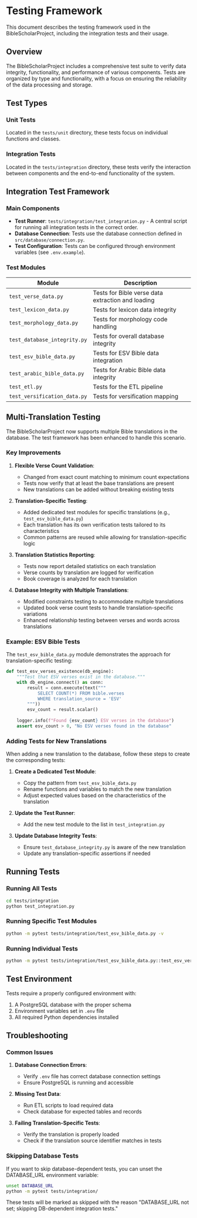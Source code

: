 # Testing Framework

This document describes the testing framework used in the BibleScholarProject, including the integration tests and their usage.

## Overview

The BibleScholarProject includes a comprehensive test suite to verify data integrity, functionality, and performance of various components. Tests are organized by type and functionality, with a focus on ensuring the reliability of the data processing and storage.

## Test Types

### Unit Tests

Located in the `tests/unit` directory, these tests focus on individual functions and classes.

### Integration Tests

Located in the `tests/integration` directory, these tests verify the interaction between components and the end-to-end functionality of the system.

## Integration Test Framework

### Main Components

- **Test Runner**: `tests/integration/test_integration.py` - A central script for running all integration tests in the correct order.
- **Database Connection**: Tests use the database connection defined in `src/database/connection.py`.
- **Test Configuration**: Tests can be configured through environment variables (see `.env.example`).

### Test Modules

| Module | Description |
|--------|-------------|
| `test_verse_data.py` | Tests for Bible verse data extraction and loading |
| `test_lexicon_data.py` | Tests for lexicon data integrity |
| `test_morphology_data.py` | Tests for morphology code handling |
| `test_database_integrity.py` | Tests for overall database integrity |
| `test_esv_bible_data.py` | Tests for ESV Bible data integration |
| `test_arabic_bible_data.py` | Tests for Arabic Bible data integrity |
| `test_etl.py` | Tests for the ETL pipeline |
| `test_versification_data.py` | Tests for versification mapping |

## Multi-Translation Testing

The BibleScholarProject now supports multiple Bible translations in the database. The test framework has been enhanced to handle this scenario.

### Key Improvements

1. **Flexible Verse Count Validation**:
   - Changed from exact count matching to minimum count expectations
   - Tests now verify that at least the base translations are present
   - New translations can be added without breaking existing tests

2. **Translation-Specific Testing**:
   - Added dedicated test modules for specific translations (e.g., `test_esv_bible_data.py`)
   - Each translation has its own verification tests tailored to its characteristics
   - Common patterns are reused while allowing for translation-specific logic

3. **Translation Statistics Reporting**:
   - Tests now report detailed statistics on each translation
   - Verse counts by translation are logged for verification
   - Book coverage is analyzed for each translation

4. **Database Integrity with Multiple Translations**:
   - Modified constraints testing to accommodate multiple translations
   - Updated book verse count tests to handle translation-specific variations
   - Enhanced relationship testing between verses and words across translations

### Example: ESV Bible Tests

The `test_esv_bible_data.py` module demonstrates the approach for translation-specific testing:

```python
def test_esv_verses_existence(db_engine):
    """Test that ESV verses exist in the database."""
    with db_engine.connect() as conn:
        result = conn.execute(text("""
            SELECT COUNT(*) FROM bible.verses
            WHERE translation_source = 'ESV'
        """))
        esv_count = result.scalar()
        
    logger.info(f"Found {esv_count} ESV verses in the database")
    assert esv_count > 0, "No ESV verses found in the database"
```

### Adding Tests for New Translations

When adding a new translation to the database, follow these steps to create the corresponding tests:

1. **Create a Dedicated Test Module**:
   - Copy the pattern from `test_esv_bible_data.py`
   - Rename functions and variables to match the new translation
   - Adjust expected values based on the characteristics of the translation

2. **Update the Test Runner**:
   - Add the new test module to the list in `test_integration.py`

3. **Update Database Integrity Tests**:
   - Ensure `test_database_integrity.py` is aware of the new translation
   - Update any translation-specific assertions if needed

## Running Tests

### Running All Tests

```bash
cd tests/integration
python test_integration.py
```

### Running Specific Test Modules

```bash
python -m pytest tests/integration/test_esv_bible_data.py -v
```

### Running Individual Tests

```bash
python -m pytest tests/integration/test_esv_bible_data.py::test_esv_verses_existence -v
```

## Test Environment

Tests require a properly configured environment with:

1. A PostgreSQL database with the proper schema
2. Environment variables set in `.env` file
3. All required Python dependencies installed

## Troubleshooting

### Common Issues

1. **Database Connection Errors**:
   - Verify `.env` file has correct database connection settings
   - Ensure PostgreSQL is running and accessible

2. **Missing Test Data**:
   - Run ETL scripts to load required data
   - Check database for expected tables and records

3. **Failing Translation-Specific Tests**:
   - Verify the translation is properly loaded
   - Check if the translation source identifier matches in tests

### Skipping Database Tests

If you want to skip database-dependent tests, you can unset the DATABASE_URL environment variable:

```bash
unset DATABASE_URL
python -m pytest tests/integration/
```

These tests will be marked as skipped with the reason "DATABASE_URL not set; skipping DB-dependent integration tests." 